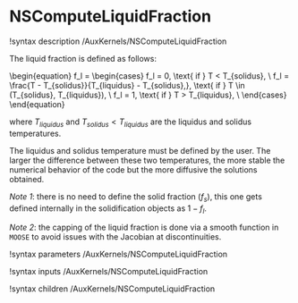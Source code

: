 # NSComputeLiquidFraction

!syntax description /AuxKernels/NSComputeLiquidFraction

The liquid fraction is defined as follows:

\begin{equation}
f_l =
\begin{cases}
f_l = 0, \text{ if } T < T_{solidus}, \\
f_l = \frac{T - T_{solidus}}{T_{liquidus} - T_{solidus},}, \text{ if } T \in (T_{solidus}, T_{liquidus}), \\
f_l = 1, \text{ if } T > T_{liquidus}, \\
\end{cases}
\end{equation}

where $T_{liquidus}$ and $T_{solidus} < T_{liquidus}$ are the liquidus and solidus temperatures.

The liquidus and solidus temperature must be defined by the user.
The larger the difference between these two temperatures, the more stable the numerical behavior of the code but the more diffusive the solutions obtained.

*Note 1*: there is no need to define the solid fraction ($f_s$), this one gets defined internally in the solidification objects as $1 - f_l$.

*Note 2*: the capping of the liquid fraction is done via a smooth function in `MOOSE` to avoid issues with the Jacobian at discontinuities.

!syntax parameters /AuxKernels/NSComputeLiquidFraction

!syntax inputs /AuxKernels/NSComputeLiquidFraction

!syntax children /AuxKernels/NSComputeLiquidFraction
